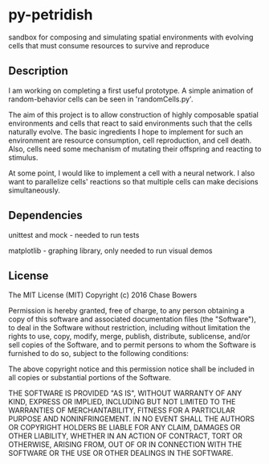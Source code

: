 py-petridish
========

sandbox for composing and simulating spatial environments with evolving cells that must consume resources to survive and reproduce

## Description

I am working on completing a first useful prototype. A simple animation of random-behavior cells can be seen in 'randomCells.py'.

The aim of this project is to allow construction of highly composable spatial environments and cells that react to said environments such that the cells naturally evolve. The basic ingredients I hope to implement for such an environment are resource consumption, cell reproduction, and cell death. Also, cells need some mechanism of mutating their offspring and reacting to stimulus.

At some point, I would like to implement a cell with a neural network. I also want to parallelize cells' reactions so that multiple cells can make decisions simultaneously.

## Dependencies

unittest and mock - needed to run tests

matplotlib - graphing library, only needed to run visual demos

## License

The MIT License (MIT)
Copyright (c) 2016 Chase Bowers

Permission is hereby granted, free of charge, to any person obtaining a copy of this software and associated documentation files (the "Software"), to deal in the Software without restriction, including without limitation the rights to use, copy, modify, merge, publish, distribute, sublicense, and/or sell copies of the Software, and to permit persons to whom the Software is furnished to do so, subject to the following conditions:

The above copyright notice and this permission notice shall be included in all copies or substantial portions of the Software.

THE SOFTWARE IS PROVIDED "AS IS", WITHOUT WARRANTY OF ANY KIND, EXPRESS OR IMPLIED, INCLUDING BUT NOT LIMITED TO THE WARRANTIES OF MERCHANTABILITY, FITNESS FOR A PARTICULAR PURPOSE AND NONINFRINGEMENT. IN NO EVENT SHALL THE AUTHORS OR COPYRIGHT HOLDERS BE LIABLE FOR ANY CLAIM, DAMAGES OR OTHER LIABILITY, WHETHER IN AN ACTION OF CONTRACT, TORT OR OTHERWISE, ARISING FROM, OUT OF OR IN CONNECTION WITH THE SOFTWARE OR THE USE OR OTHER DEALINGS IN THE SOFTWARE.
